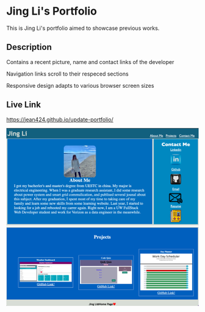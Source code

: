 # Jing Li's Portfolio

This is Jing Li's portfolio aimed to showcase previous works.

## Description

Contains a recent picture, name and contact links of the developer

Navigation links scroll to their respeced sections

Responsive design adapts to various browser screen sizes

## Live Link

https://jean424.github.io/update-portfolio/

![Screenshot of deployed application](./assets/images/portfolio_homepage1.png)
![Screenshot of deployed application](./assets/images/portfolio_homepage2.png)

